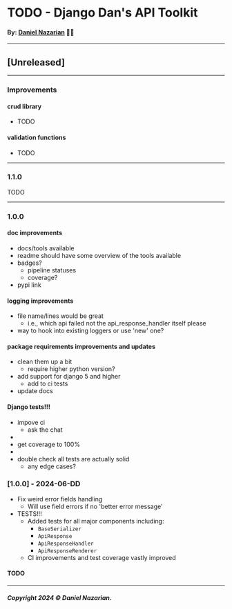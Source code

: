# TODO - Django Dan's API Toolkit
#### By: [Daniel Nazarian](https://danielnazarian) 🐧👹

-------------------------------------------------------
## [Unreleased]
----
### Improvements

#### crud library
- TODO


#### validation functions
- TODO


-----
### 1.1.0



TODO



-----
### 1.0.0



#### doc improvements
- docs/tools available
- readme should have some overview of the tools available
- badges?
    - pipeline statuses
    - coverage?
- pypi link



#### logging improvements
- file name/lines would be great
    - i.e., which api failed not the api_response_handler itself please
- way to hook into existing loggers or use 'new' one?



#### package requirements improvements and updates
- clean them up a bit
    - require higher python version?
- add support for django 5 and higher
    - add to ci tests
- update docs




#### Django tests!!!
- impove ci
    - ask the chat
-
- get coverage to 100%
-
- double check all tests are actually solid
    - any edge cases?




### [1.0.0] - 2024-06-DD
- Fix weird error fields handling
    - Will use field errors if no 'better error message'
- TESTS!!!
    - Added tests for all major components including:
        - `BaseSerializer`
        - `ApiResponse`
        - `ApiResponseHandler`
        - `ApiResponseRenderer`
    - CI improvements and test coverage vastly improved
#### TODO

-------------------------------------------------------

##### Copyright 2024 © Daniel Nazarian.
